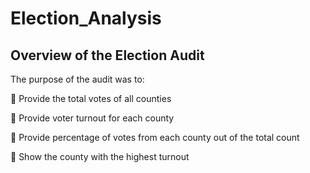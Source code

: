 # Election_Analysis
## Overview of the Election Audit
  The purpose of the audit was to:
  
  :slightly_smiling_face: Provide the total votes of all counties
    
  :slightly_smiling_face: Provide voter turnout for each county
    
  :slightly_smiling_face: Provide percentage of votes from each county out of the total count
    
  :slightly_smiling_face: Show the county with the highest turnout
